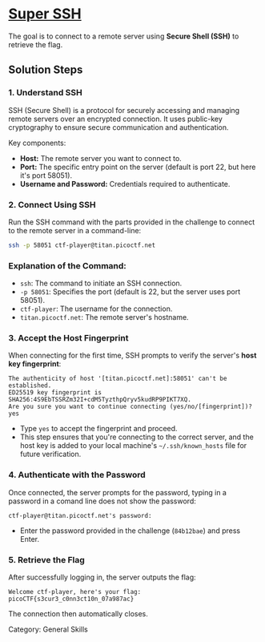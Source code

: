 # [Super SSH](https://play.picoctf.org/practice/challenge/424)

The goal is to connect to a remote server using **Secure Shell (SSH)** to retrieve the flag.

## Solution Steps

### 1. **Understand SSH**
SSH (Secure Shell) is a protocol for securely accessing and managing remote servers over an encrypted connection. It uses public-key cryptography to ensure secure communication and authentication. 

Key components:
- **Host:** The remote server you want to connect to.
- **Port:** The specific entry point on the server (default is port 22, but here it's port 58051).
- **Username and Password:** Credentials required to authenticate.


### 2. **Connect Using SSH**
Run the SSH command with the parts provided in the challenge to connect to the remote server in a command-line:

```bash
ssh -p 58051 ctf-player@titan.picoctf.net
```

### Explanation of the Command:
- `ssh`: The command to initiate an SSH connection.
- `-p 58051`: Specifies the port (default is 22, but the server uses port 58051).
- `ctf-player`: The username for the connection.
- `titan.picoctf.net`: The remote server's hostname.

### 3. **Accept the Host Fingerprint**
When connecting for the first time, SSH prompts to verify the server's **host key fingerprint**:
```plaintext
The authenticity of host '[titan.picoctf.net]:58051' can't be established.
ED25519 key fingerprint is SHA256:4S9EbTSSRZm32I+cdM5TyzthpQryv5kudRP9PIKT7XQ.
Are you sure you want to continue connecting (yes/no/[fingerprint])? yes
```

- Type `yes` to accept the fingerprint and proceed.
- This step ensures that you're connecting to the correct server, and the host key is added to your local machine's `~/.ssh/known_hosts` file for future verification.

### 4. **Authenticate with the Password**
Once connected, the server prompts for the password, typing in a password in a comand line does not show the password:
```
ctf-player@titan.picoctf.net's password:
```
- Enter the password provided in the challenge (`84b12bae`) and press Enter.

### 5. **Retrieve the Flag**
After successfully logging in, the server outputs the flag:
```
Welcome ctf-player, here's your flag: picoCTF{s3cur3_c0nn3ct10n_07a987ac}
```
The connection then automatically closes.


Category: General Skills